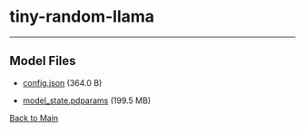 
# tiny-random-llama
---



## Model Files

- [config.json](https://paddlenlp.bj.bcebos.com/models/community/facebook/tiny-random-llama/config.json) (364.0 B)

- [model_state.pdparams](https://paddlenlp.bj.bcebos.com/models/community/facebook/tiny-random-llama/model_state.pdparams) (199.5 MB)


[Back to Main](../../)